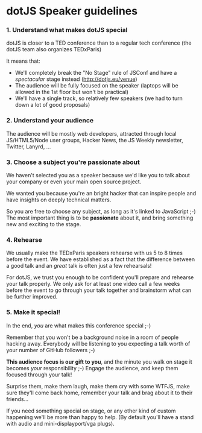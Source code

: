 dotJS Speaker guidelines
================================

### 1. Understand what makes dotJS special

dotJS is closer to a TED conference than to a regular tech conference (the dotJS team also organizes TEDxParis)

It means that:
* We'll completely break the "No Stage" rule of JSConf and have a *spectacular* stage instead (http://dotjs.eu/venue)
* The audience will be fully focused on the speaker (laptops will be allowed in the 1st floor but won't be practical)
* We'll have a single track, so relatively few speakers (we had to turn down a lot of good proposals)

### 2. Understand your audience

The audience will be mostly web developers, attracted through local JS/HTML5/Node user groups, Hacker News, the JS Weekly newsletter, Twitter, Lanyrd, ...

### 3. Choose a subject you're passionate about

We haven't selected you as a speaker because we'd like you to talk about your company or even your main open source project.

We wanted you because you're an bright hacker that can inspire people and have insights on deeply technical matters.

So you are free to choose any subject, as long as it's linked to JavaScript ;-) The most important thing is to be **passionate** about it, and bring something new and exciting to the stage.

### 4. Rehearse

We usually make the TEDxParis speakers rehearse with us 5 to 8 times before the event. We have established as a fact that the difference between a good talk and an *great* talk is often just a few rehearsals!

For dotJS, we trust you enough to be confident you'll prepare and rehearse your talk properly. We only ask for at least one video call a few weeks before the event to go through your talk together and brainstorm what can be further improved.

### 5. Make it special!

In the end, *you* are what makes this conference special ;-)

Remember that you won't be a background noise in a room of people hacking away. Everybody will be listening to you expecting a talk worth of your number of GitHub followers ;-)

**This audience focus is our gift to you**, and the minute you walk on stage it becomes *your* responsibility ;-) Engage the audience, and keep them focused through your talk!

Surprise them, make them laugh, make them cry with some WTFJS, make sure they'll come back home, remember your talk and brag about it to their friends...

If you need something special on stage, or any other kind of custom happening we'll be more than happy to help. (By default you'll have a stand with audio and mini-displayport/vga plugs).